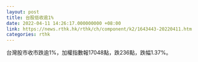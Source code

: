 ```yaml
---
layout: post
title: 台股低收逾1%
date: 2022-04-11 14:26:17.000000000 +08:00
link: https://news.rthk.hk/rthk/ch/component/k2/1643443-20220411.htm
categories: rthk
---
```


台灣股市收市跌逾1%，加權指數報17048點，跌236點，跌幅1.37%。
